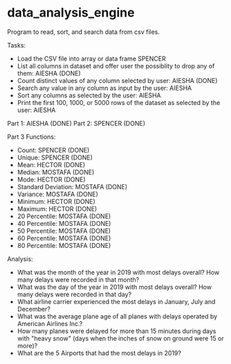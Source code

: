 # data_analysis_engine
Program to read, sort, and search data from csv files.


Tasks:
- Load the CSV file into array or data frame SPENCER
- List all columns in dataset and offer user the possiblity to drop any of them: AIESHA (DONE)
- Count distinct values of any column selected by user: AIESHA (DONE)
- Search any value in any column as input by the user: AIESHA 
- Sort any columns as selected by the user: AIESHA
- Print the first 100, 1000, or 5000 rows of the dataset as selected by the user: AIESHA

Part 1: AIESHA (DONE)
Part 2: SPENCER (DONE)

Part 3 Functions:
- Count: SPENCER (DONE)
- Unique: SPENCER (DONE)
- Mean: HECTOR (DONE)
- Median: MOSTAFA (DONE)
- Mode: HECTOR (DONE)
- Standard Deviation: MOSTAFA (DONE)
- Variance: MOSTAFA (DONE)
- Minimum: HECTOR (DONE)
- Maximum: HECTOR (DONE)
- 20 Percentile: MOSTAFA (DONE)
- 40 Percentile: MOSTAFA (DONE)
- 50 Percentile: MOSTAFA (DONE)
- 60 Percentile: MOSTAFA (DONE)
- 80 Percentile: MOSTAFA (DONE)

Analysis:
- What was the month of the year in 2019 with most delays overall? 
  How many delays were recorded in that month?
- What was the day of the year in 2019 with most delays overall? 
  How many delays were recorded in that day?
- What airline carrier experienced the most delays in January, July 
  and December?
- What was the average plane age of all planes with delays operated by 
  American Airlines Inc.?
- How many planes were delayed for more than 15 minutes during days with 
  "heavy snow" (days when the inches of snow on ground were 15 or more)?
- What are the 5 Airports that had the most delays in 2019? 
